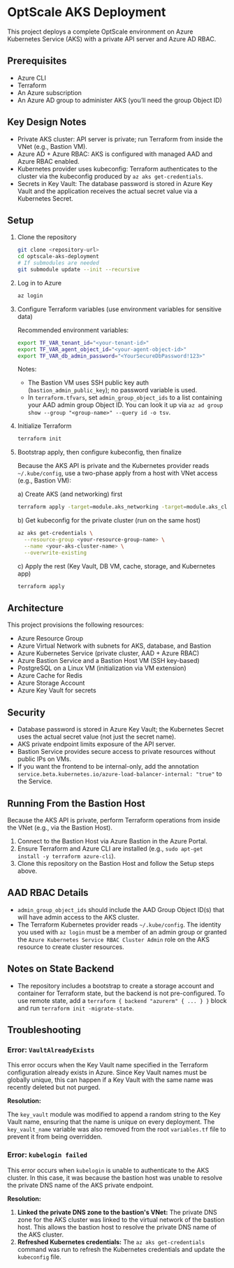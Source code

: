 # OptScale AKS Deployment

This project deploys a complete OptScale environment on Azure Kubernetes Service (AKS) with a private API server and Azure AD RBAC.

## Prerequisites

- Azure CLI
- Terraform
- An Azure subscription
- An Azure AD group to administer AKS (you’ll need the group Object ID)

## Key Design Notes

- Private AKS cluster: API server is private; run Terraform from inside the VNet (e.g., Bastion VM).
- Azure AD + Azure RBAC: AKS is configured with managed AAD and Azure RBAC enabled.
- Kubernetes provider uses kubeconfig: Terraform authenticates to the cluster via the kubeconfig produced by `az aks get-credentials`.
- Secrets in Key Vault: The database password is stored in Azure Key Vault and the application receives the actual secret value via a Kubernetes Secret.

## Setup

1.  Clone the repository

    ```bash
    git clone <repository-url>
    cd optscale-aks-deployment
    # If submodules are needed
    git submodule update --init --recursive
    ```

2.  Log in to Azure

    ```bash
    az login
    ```

3.  Configure Terraform variables (use environment variables for sensitive data)

    Recommended environment variables:

    ```bash
    export TF_VAR_tenant_id="<your-tenant-id>"
    export TF_VAR_agent_object_id="<your-agent-object-id>"
    export TF_VAR_db_admin_password="<YourSecureDbPassword!123>"
    ```

    Notes:
    - The Bastion VM uses SSH public key auth (`bastion_admin_public_key`); no password variable is used.
    - In `terraform.tfvars`, set `admin_group_object_ids` to a list containing your AAD admin group Object ID. You can look it up via `az ad group show --group "<group-name>" --query id -o tsv`.

4.  Initialize Terraform

    ```bash
    terraform init
    ```

5.  Bootstrap apply, then configure kubeconfig, then finalize

    Because the AKS API is private and the Kubernetes provider reads `~/.kube/config`, use a two-phase apply from a host with VNet access (e.g., Bastion VM):

    a) Create AKS (and networking) first

    ```bash
    terraform apply -target=module.aks_networking -target=module.aks_cluster
    ```

    b) Get kubeconfig for the private cluster (run on the same host)

    ```bash
    az aks get-credentials \
      --resource-group <your-resource-group-name> \
      --name <your-aks-cluster-name> \
      --overwrite-existing
    ```

    c) Apply the rest (Key Vault, DB VM, cache, storage, and Kubernetes app)

    ```bash
    terraform apply
    ```

## Architecture

This project provisions the following resources:

- Azure Resource Group
- Azure Virtual Network with subnets for AKS, database, and Bastion
- Azure Kubernetes Service (private cluster, AAD + Azure RBAC)
- Azure Bastion Service and a Bastion Host VM (SSH key-based)
- PostgreSQL on a Linux VM (initialization via VM extension)
- Azure Cache for Redis
- Azure Storage Account
- Azure Key Vault for secrets

## Security

- Database password is stored in Azure Key Vault; the Kubernetes Secret uses the actual secret value (not just the secret name).
- AKS private endpoint limits exposure of the API server.
- Bastion Service provides secure access to private resources without public IPs on VMs.
- If you want the frontend to be internal-only, add the annotation `service.beta.kubernetes.io/azure-load-balancer-internal: "true"` to the Service.

## Running From the Bastion Host

Because the AKS API is private, perform Terraform operations from inside the VNet (e.g., via the Bastion Host).

1. Connect to the Bastion Host via Azure Bastion in the Azure Portal.
2. Ensure Terraform and Azure CLI are installed (e.g., `sudo apt-get install -y terraform azure-cli`).
3. Clone this repository on the Bastion Host and follow the Setup steps above.

## AAD RBAC Details

- `admin_group_object_ids` should include the AAD Group Object ID(s) that will have admin access to the AKS cluster.
- The Terraform Kubernetes provider reads `~/.kube/config`. The identity you used with `az login` must be a member of an admin group or granted the `Azure Kubernetes Service RBAC Cluster Admin` role on the AKS resource to create cluster resources.

## Notes on State Backend

- The repository includes a bootstrap to create a storage account and container for Terraform state, but the backend is not pre-configured. To use remote state, add a `terraform { backend "azurerm" { ... } }` block and run `terraform init -migrate-state`.

## Troubleshooting

### Error: `VaultAlreadyExists`

This error occurs when the Key Vault name specified in the Terraform configuration already exists in Azure. Since Key Vault names must be globally unique, this can happen if a Key Vault with the same name was recently deleted but not purged.

**Resolution:**

The `key_vault` module was modified to append a random string to the Key Vault name, ensuring that the name is unique on every deployment. The `key_vault_name` variable was also removed from the root `variables.tf` file to prevent it from being overridden.

### Error: `kubelogin failed`

This error occurs when `kubelogin` is unable to authenticate to the AKS cluster. In this case, it was because the bastion host was unable to resolve the private DNS name of the AKS private endpoint.

**Resolution:**

1.  **Linked the private DNS zone to the bastion's VNet:** The private DNS zone for the AKS cluster was linked to the virtual network of the bastion host. This allows the bastion host to resolve the private DNS name of the AKS cluster.
2.  **Refreshed Kubernetes credentials:** The `az aks get-credentials` command was run to refresh the Kubernetes credentials and update the `kubeconfig` file.